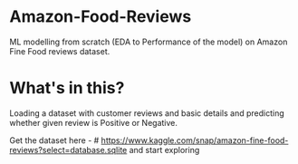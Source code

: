 # Amazon-Food-Reviews

ML modelling from scratch (EDA to Performance of the model) on Amazon Fine Food reviews dataset.

# What's in this?

Loading a dataset with customer reviews and basic details and predicting whether given review is Positive or Negative.

Get the dataset here - # https://www.kaggle.com/snap/amazon-fine-food-reviews?select=database.sqlite and start exploring
